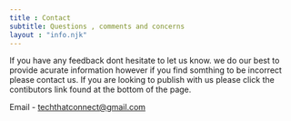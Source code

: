 ```yaml
---
title : Contact 
subtitle: Questions , comments and concerns
layout : "info.njk"
---
```

If you have any feedback dont hesitate to let us know. we do our best to provide acurate information however if you find somthing to be incorrect please contact us.
If you are looking to publish with us please click the contibutors link found at the bottom of the page.

Email - <a href="mailto:techthatconnect@gmail.com">techthatconnect@gmail.com</a>